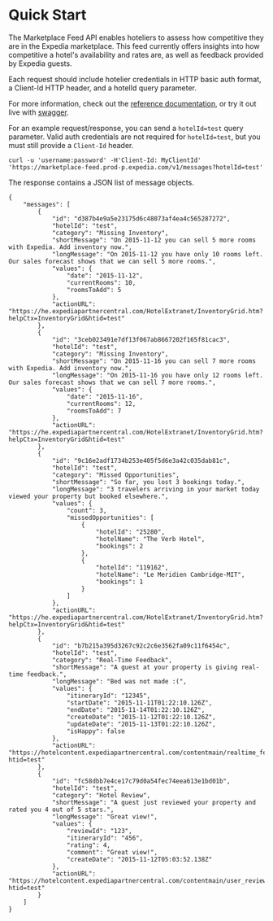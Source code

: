 # Quick Start

The Marketplace Feed API enables hoteliers to assess how competitive they are in the Expedia marketplace.  This feed currently offers insights into how competitive a hotel's availability and rates are, as well as feedback provided by Expedia guests.

Each request should include hotelier credentials in HTTP basic auth format, a Client-Id HTTP header, and a hotelId query parameter.

For more information, check out the [reference documentation](reference.html), or try it out live with [swagger](swagger.html).

For an example request/response, you can send a `hotelId=test` query parameter.  Valid auth credentials are not required for `hotelId=test`, but you must still provide a `Client-Id` header.

```
curl -u 'username:password' -H'Client-Id: MyClientId' 'https://marketplace-feed.prod-p.expedia.com/v1/messages?hotelId=test'
```

The response contains a JSON list of message objects.

```
{
    "messages": [
        {
            "id": "d387b4e9a5e23175d6c48073af4ea4c565287272",
            "hotelId": "test",
            "category": "Missing Inventory",
            "shortMessage": "On 2015-11-12 you can sell 5 more rooms with Expedia. Add inventory now.",
            "longMessage": "On 2015-11-12 you have only 10 rooms left. Our sales forecast shows that we can sell 5 more rooms.",
            "values": {
                "date": "2015-11-12",
                "currentRooms": 10,
                "roomsToAdd": 5
            },
            "actionURL": "https://he.expediapartnercentral.com/HotelExtranet/InventoryGrid.htm?helpCtx=InventoryGrid&htid=test"
        },
        {
            "id": "3ceb023491e7df13f067ab8667202f165f81cac3",
            "hotelId": "test",
            "category": "Missing Inventory",
            "shortMessage": "On 2015-11-16 you can sell 7 more rooms with Expedia. Add inventory now.",
            "longMessage": "On 2015-11-16 you have only 12 rooms left. Our sales forecast shows that we can sell 7 more rooms.",
            "values": {
                "date": "2015-11-16",
                "currentRooms": 12,
                "roomsToAdd": 7
            },
            "actionURL": "https://he.expediapartnercentral.com/HotelExtranet/InventoryGrid.htm?helpCtx=InventoryGrid&htid=test"
        },
        {
            "id": "9c16e2adf1734b253e405f5d6e3a42c035dab81c",
            "hotelId": "test",
            "category": "Missed Opportunities",
            "shortMessage": "So far, you lost 3 bookings today.",
            "longMessage": "3 travelers arriving in your market today viewed your property but booked elsewhere.",
            "values": {
                "count": 3,
                "missedOpportunities": [
                    {
                        "hotelId": "25280",
                        "hotelName": "The Verb Hotel",
                        "bookings": 2
                    },
                    {
                        "hotelId": "119162",
                        "hotelName": "Le Meridien Cambridge-MIT",
                        "bookings": 1
                    }
                ]
            },
            "actionURL": "https://he.expediapartnercentral.com/HotelExtranet/InventoryGrid.htm?helpCtx=InventoryGrid&htid=test"
        },
        {
            "id": "b7b215a395d3267c92c2c6e3562fa09c11f6454c",
            "hotelId": "test",
            "category": "Real-Time Feedback",
            "shortMessage": "A guest at your property is giving real-time feedback.",
            "longMessage": "Bed was not made :(",
            "values": {
                "itineraryId": "12345",
                "startDate": "2015-11-11T01:22:10.126Z",
                "endDate": "2015-11-14T01:22:10.126Z",
                "createDate": "2015-11-12T01:22:10.126Z",
                "updateDate": "2015-11-13T01:22:10.126Z",
                "isHappy": false
            },
            "actionURL": "https://hotelcontent.expediapartnercentral.com/contentmain/realtime_feedback.html?htid=test"
        },
        {
            "id": "fc58dbb7e4ce17c79d0a54fec74eea613e1bd01b",
            "hotelId": "test",
            "category": "Hotel Review",
            "shortMessage": "A guest just reviewed your property and rated you 4 out of 5 stars.",
            "longMessage": "Great view!",
            "values": {
                "reviewId": "123",
                "itineraryId": "456",
                "rating": 4,
                "comment": "Great view!",
                "createDate": "2015-11-12T05:03:52.138Z"
            },
            "actionURL": "https://hotelcontent.expediapartnercentral.com/contentmain/user_reviews.html?htid=test"
        }
    ]
}
```
